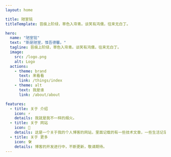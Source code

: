 ```yaml
---
layout: home

title: 陋室铭
titleTemplate: 苔痕上阶绿，草色入帘青。谈笑有鸿儒，往来无白丁。

hero:
  name: "陋室铭"
  text: "斯是陋室，惟吾德馨。"
  tagline: 苔痕上阶绿，草色入帘青。谈笑有鸿儒，往来无白丁。
  image:
    src: /logo.png
    alt: Logo
  actions:
    - theme: brand
      text: 来看看
      link: /things/index
    - theme: alt
      text: 我是谁
      link: /about/about

features:
  - title: 关于 介绍
    icon: ⚡️
    details: 我就是我不一样的烟火。
  - title: 关于 网站
    icon: 🖖
    details: 这是一个关于我的个人博客的网站，里面记载的有一些技术文章，一些生活记录，各种内容都会有，欢迎您的到来。
  - title: 关于 更多
    icon: 🛠️
    details: 博客的开发进行中，不断更新，敬请期待。
---
```


